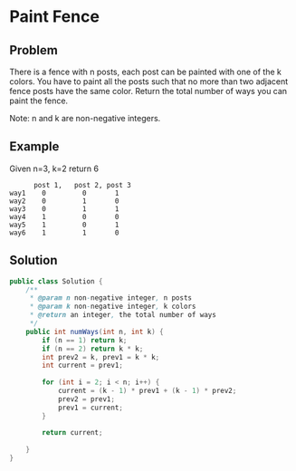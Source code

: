 Paint Fence
===========


Problem
--------



There is a fence with n posts, each post can be painted with one of the k colors.
You have to paint all the posts such that no more than two adjacent fence posts have the same color.
Return the total number of ways you can paint the fence.


Note: n and k are non-negative integers.

Example
-------

Given n=3, k=2 return 6

```
      post 1,   post 2, post 3
way1    0         0       1 
way2    0         1       0
way3    0         1       1
way4    1         0       0
way5    1         0       1
way6    1         1       0
```

Solution
--------

```java
public class Solution {
    /**
     * @param n non-negative integer, n posts
     * @param k non-negative integer, k colors
     * @return an integer, the total number of ways
     */
    public int numWays(int n, int k) {
        if (n == 1) return k;
        if (n == 2) return k * k;
        int prev2 = k, prev1 = k * k;
        int current = prev1;
        
        for (int i = 2; i < n; i++) {
            current = (k - 1) * prev1 + (k - 1) * prev2;
            prev2 = prev1;
            prev1 = current;
        }
        
        return current;
        
    }
}
```
